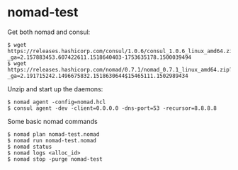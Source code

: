 # nomad-test

Get both nomad and consul:
```
$ wget https://releases.hashicorp.com/consul/1.0.6/consul_1.0.6_linux_amd64.zip?_ga=2.157883453.607422611.1518640403-1753635178.1500039494
$ wget https://releases.hashicorp.com/nomad/0.7.1/nomad_0.7.1_linux_amd64.zip?_ga=2.191715242.1496675832.1518630644$15465111.1502989434
```

Unzip and start up the daemons:
```
$ nomad agent -config=nomad.hcl
$ consul agent -dev -client=0.0.0.0 -dns-port=53 -recursor=8.8.8.8
```

Some basic nomad commands
```
$ nomad plan nomad-test.nomad
$ nomad run nomad-test.nomad
$ nomad status
$ nomad logs <alloc_id>
$ nomad stop -purge nomad-test
```
